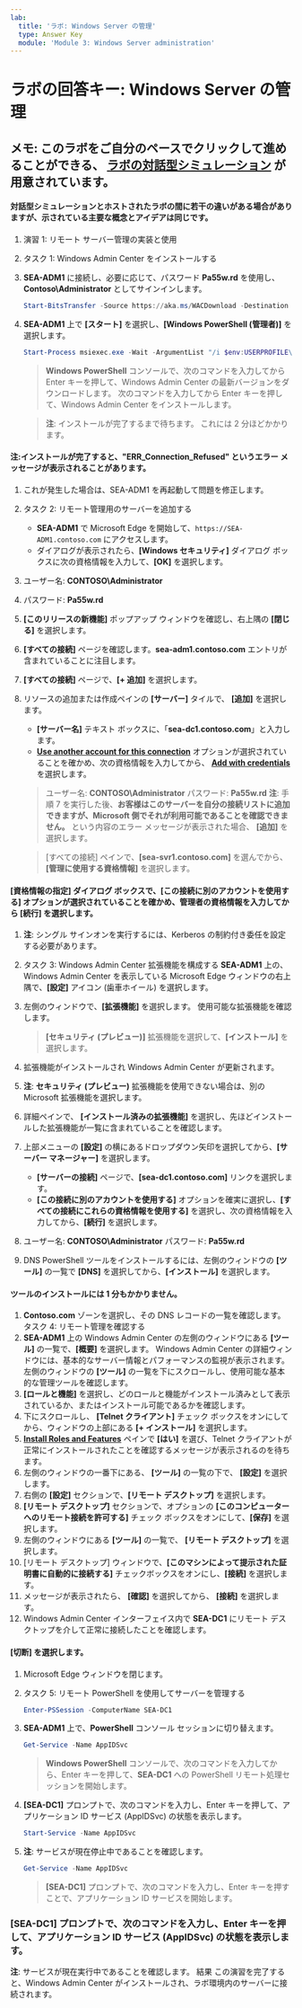 ```yaml
---
lab:
  title: 'ラボ: Windows Server の管理'
  type: Answer Key
  module: 'Module 3: Windows Server administration'
---
```


# <a name="lab-answer-key-managing-windows-server"></a>ラボの回答キー: Windows Server の管理

## <a name="exercise-1-implementing-and-using-remote-server-administration"></a>                **メモ:** このラボをご自分のペースでクリックして進めることができる、 **[ラボの対話型シミュレーション](https://mslabs.cloudguides.com/guides/AZ-800%20Lab%20Simulation%20-%20Managing%20Windows%20Server)** が用意されています。

#### <a name="task-1-install-windows-admin-center"></a>対話型シミュレーションとホストされたラボの間に若干の違いがある場合がありますが、示されている主要な概念とアイデアは同じです。

1. 演習 1: リモート サーバー管理の実装と使用
1. タスク 1: Windows Admin Center をインストールする
1. **SEA-ADM1** に接続し、必要に応じて、パスワード **Pa55w.rd** を使用し、**Contoso\\Administrator** としてサインインします。
    
   ```powershell
   Start-BitsTransfer -Source https://aka.ms/WACDownload -Destination "$env:USERPROFILE\Downloads\WindowsAdminCenter.msi"
   ```
1. **SEA-ADM1** 上で **[スタート]** を選択し、**[Windows PowerShell (管理者)]** を選択します。
    
   ```powershell
   Start-Process msiexec.exe -Wait -ArgumentList "/i $env:USERPROFILE\Downloads\WindowsAdminCenter.msi /qn /L*v log.txt REGISTRY_REDIRECT_PORT_80=1 SME_PORT=443 SSL_CERTIFICATE_OPTION=generate"
   ```

   > **Windows PowerShell** コンソールで、次のコマンドを入力してから Enter キーを押して、Windows Admin Center の最新バージョンをダウンロードします。 次のコマンドを入力してから Enter キーを押して、Windows Admin Center をインストールします。
   
   > **注**: インストールが完了するまで待ちます。 これには 2 分ほどかかります。

#### <a name="task-2-add-servers-for-remote-administration"></a>**注**:インストールが完了すると、"ERR_Connection_Refused" というエラー メッセージが表示されることがあります。

1. これが発生した場合は、SEA-ADM1 を再起動して問題を修正します。 
1. タスク 2: リモート管理用のサーバーを追加する

   - **SEA-ADM1** で Microsoft Edge を開始して、`https://SEA-ADM1.contoso.com` にアクセスします。
   - ダイアログが表示されたら、**[Windows セキュリティ]** ダイアログ ボックスに次の資格情報を入力して、**[OK]** を選択します。

1. ユーザー名: **CONTOSO\\Administrator**
1. パスワード: **Pa55w.rd** 
1. **[このリリースの新機能]** ポップアップ ウィンドウを確認し、右上隅の **[閉じる]** を選択します。 
1. **[すべての接続]** ページを確認します。**sea-adm1.contoso.com** エントリが含まれていることに注目します。
1. **[すべての接続]** ページで、**[+ 追加]** を選択します。
1. リソースの追加または作成ペインの **[サーバー]** タイルで、 **[追加]** を選択します。

   - **[サーバー名]** テキスト ボックスに、「**sea-dc1.contoso.com**」と入力します。
   - **[Use another account for this connection](この接続に別のアカウントを使用する)** オプションが選択されていることを確かめ、次の資格情報を入力してから、 **[Add with credentials](資格情報を使用して追加)** を選択します。

   > ユーザー名: **CONTOSO\\Administrator** パスワード: **Pa55w.rd** **注**: 手順 7 を実行した後、**お客様はこのサーバーを自分の接続リストに追加できますが、Microsoft 側でそれが利用可能であることを確認できません。** という内容のエラー メッセージが表示された場合、 **[追加]** を選択します。

   > [すべての接続] ペインで、**[sea-svr1.contoso.com]** を選んでから、**[管理に使用する資格情報]** を選択します。

#### <a name="task-3-configure-windows-admin-center-extensions"></a>**[資格情報の指定]** ダイアログ ボックスで、**[この接続に別のアカウントを使用する]** オプションが選択されていることを確かめ、管理者の資格情報を入力してから **[続行]** を選択します。

1. **注**: シングル サインオンを実行するには、Kerberos の制約付き委任を設定する必要があります。
1. タスク 3: Windows Admin Center 拡張機能を構成する **SEA-ADM1** 上の、Windows Admin Center を表示している Microsoft Edge ウィンドウの右上隅で、**[設定]** アイコン (歯車ホイール) を選択します。
1. 左側のウィンドウで、**[拡張機能]** を選択します。 使用可能な拡張機能を確認します。

   > **[セキュリティ (プレビュー)]** 拡張機能を選択して、**[インストール]** を選択します。

1. 拡張機能がインストールされ Windows Admin Center が更新されます。
1. **注**: **セキュリティ (プレビュー)** 拡張機能を使用できない場合は、別の Microsoft 拡張機能を選択します。
1. 詳細ペインで、 **[インストール済みの拡張機能]** を選択し、先ほどインストールした拡張機能が一覧に含まれていることを確認します。
1. 上部メニューの **[設定]** の横にあるドロップダウン矢印を選択してから、**[サーバー マネージャー]** を選択します。

   - **[サーバーの接続]** ページで、**[sea-dc1.contoso.com]** リンクを選択します。
   - **[この接続に別のアカウントを使用する]** オプションを確実に選択し、**[すべての接続にこれらの資格情報を使用する]** を選択し、次の資格情報を入力してから、**[続行]** を選択します。

1. ユーザー名: **CONTOSO\\Administrator** パスワード: **Pa55w.rd**
1. DNS PowerShell ツールをインストールするには、左側のウィンドウの **[ツール]** の一覧で **[DNS]** を選択してから、**[インストール]** を選択します。

#### <a name="task-4-verify-remote-administration"></a>ツールのインストールには 1 分もかかりません。

1. **Contoso.com** ゾーンを選択し、その DNS レコードの一覧を確認します。 タスク 4: リモート管理を確認する
1. **SEA-ADM1** 上の Windows Admin Center の左側のウィンドウにある **[ツール]** の一覧で、**[概要]** を選択します。 Windows Admin Center の詳細ウィンドウには、基本的なサーバー情報とパフォーマンスの監視が表示されます。 左側のウィンドウの **[ツール]** の一覧を下にスクロールし、使用可能な基本的な管理ツールを確認します。
1. **[ロールと機能]** を選択し、どのロールと機能がインストール済みとして表示されているか、またはインストール可能であるかを確認します。
1. 下にスクロールし、 **[Telnet クライアント]** チェック ボックスをオンにしてから、ウィンドウの上部にある **[+ インストール]** を選択します。
1. **[Install Roles and Features](役割と機能のインストール)** ペインで **[はい]** を選び、Telnet クライアントが正常にインストールされたことを確認するメッセージが表示されるのを待ちます。
1. 左側のウィンドウの一番下にある、 **[ツール]** の一覧の下で、 **[設定]** を選択します。
1. 右側の **[設定]** セクションで、**[リモート デスクトップ]** を選択します。
1. **[リモート デスクトップ]** セクションで、オプションの **[このコンピューターへのリモート接続を許可する]** チェック ボックスをオンにして、**[保存]** を選択します。
1. 左側のウィンドウにある **[ツール]** の一覧で、 **[リモート デスクトップ]** を選択します。
1. [リモート デスクトップ] ウィンドウで、**[このマシンによって提示された証明書に自動的に接続する]** チェックボックスをオンにし、**[接続]** を選択します。
1. メッセージが表示されたら、 **[確認]** を選択してから、 **[接続]** を選択します。
1. Windows Admin Center インターフェイス内で **SEA-DC1** にリモート デスクトップを介して正常に接続したことを確認します。

#### <a name="task-5-administer-servers-with-remote-powershell"></a>**[切断]** を選択します。

1. Microsoft Edge ウィンドウを閉じます。 
1. タスク 5: リモート PowerShell を使用してサーバーを管理する

   ```powershell
   Enter-PSSession -ComputerName SEA-DC1
   ```
1. **SEA-ADM1** 上で、**PowerShell** コンソール セッションに切り替えます。

   ```powershell
   Get-Service -Name AppIDSvc
   ```

   > **Windows PowerShell** コンソールで、次のコマンドを入力してから、Enter キーを押して、**SEA-DC1** への PowerShell リモート処理セッションを開始します。

1. **[SEA-DC1]** プロンプトで、次のコマンドを入力し、Enter キーを押して、アプリケーション ID サービス (AppIDSvc) の状態を表示します。

   ```powershell
   Start-Service -Name AppIDSvc
   ```
1. **注**: サービスが現在停止中であることを確認します。

   ```powershell
   Get-Service -Name AppIDSvc
   ```

   > **[SEA-DC1]** プロンプトで、次のコマンドを入力し、Enter キーを押すことで、アプリケーション ID サービスを開始します。

### <a name="results"></a>**[SEA-DC1]** プロンプトで、次のコマンドを入力し、Enter キーを押して、アプリケーション ID サービス (AppIDSvc) の状態を表示します。

**注**: サービスが現在実行中であることを確認します。 結果 この演習を完了すると、Windows Admin Center がインストールされ、ラボ環境内のサーバーに接続されます。

